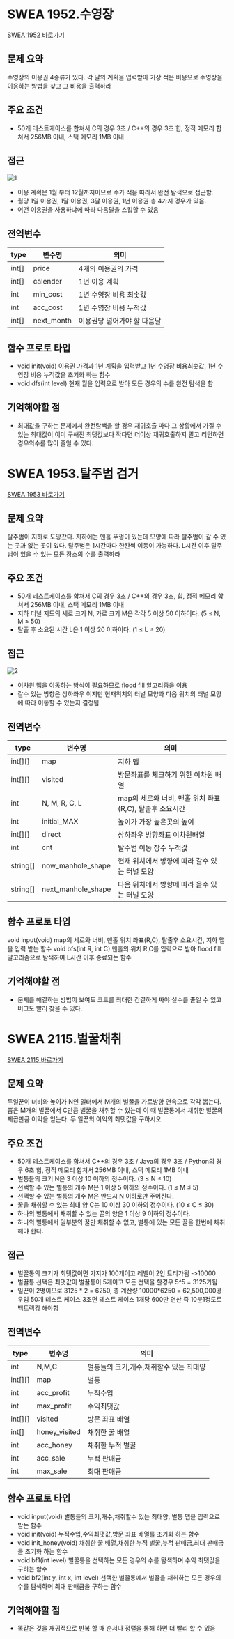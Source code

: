 # SWEA 1952.수영장


[SWEA 1952 바로가기](https://swexpertacademy.com/main/code/problem/problemDetail.do?contestProbId=AV5PpFQaAQMDFAUq)

## 문제 요약
수영장의 이용권 4종류가 있다. 각 달의 계획을 입력받아 가장 적은 비용으로 수영장을 이용하는 방법을 찾고 그 비용을 출력하라

## 주요 조건
* 50개 테스트케이스를 합쳐서 C의 경우 3초 / C++의 경우 3초 힙, 정적 메모리 합쳐서 256MB 이내, 스택 메모리 1MB 이내

## 접근
![1](https://user-images.githubusercontent.com/99806622/218507714-c96bd0e9-ef20-4ab2-8405-b7f2b9118956.jpg)
* 이용 계획은 1월 부터 12월까지이므로 수가 적음 따라서 완전 탐색으로 접근함.
* 월당 1일 이용권, 1달 이용권, 3달 이용권, 1년 이용권 총 4가지 경우가 있음.
* 어떤 이용권을 사용하냐에 따라 다음달을 스킵할 수 있음

## 전역변수
type|변수명|의미|
---|---|---|
int[]|price|4개의 이용권의 가격|
int[]|calender|1년 이용 계획|
int|min_cost|1년 수영장 비용 최솟값|
int|acc_cost|1년 수영장 비용 누적값|
int[]|next_month|이용권당 넘어가야 할 다음달|

## 함수 프로토 타입
* void init(void) 이용권 가격과 1년 계획을 입력받고 1년 수영장 비용최솟값, 1년 수영장 비용 누적값을 초기화 하는 함수
* void dfs(int level) 현재 월을 입력으로 받아 모든 경우의 수를 완전 탐색을 함

## 기억해야할 점
* 최대값을 구하는 문제에서 완전탐색을 할 경우 재귀호출 마다 그 상황에서 가질 수 있는 최대값이 이미 구해진 최댓값보다 작다면 더이상 재귀호출하지 말고 리턴하면 경우의수를 많이 줄일 수 있다.


# SWEA 1953.탈주범 검거


[SWEA 1953 바로가기](https://swexpertacademy.com/main/code/problem/problemDetail.do?contestProbId=AV5PpLlKAQ4DFAUq)

## 문제 요약
탈주범이 지하로 도망갔다. 지하에는 맨홀 뚜껑이 있는데 모양에 따라 탈주범이 갈 수 있는 곳과 없는 곳이 있다. 탈주범은 1시간마다 한칸씩 이동이 가능하다. L시간 이후 탈주범이 있을 수 있는 모든 장소의 수를 출력하라

## 주요 조건
* 50개 테스트케이스를 합쳐서 C의 경우 3초 / C++의 경우 3초, 힙, 정적 메모리 합쳐서 256MB 이내, 스택 메모리 1MB 이내
* 지하 터널 지도의 세로 크기 N, 가로 크기 M은 각각 5 이상 50 이하이다. (5 ≤ N, M ≤ 50)
*  탈출 후 소요된 시간 L은 1 이상 20 이하이다. (1 ≤ L ≤ 20)

## 접근
![2](https://user-images.githubusercontent.com/99806622/218507751-f5b87db4-4a68-4c1a-8fb5-87c5a8f57ec4.jpg)
* 이차원 맵을 이동하는 방식이 필요하므로 flood fill 알고리즘을 이용
* 갈수 있는 방향은 상하좌우 이지만 현재위치의 터널 모양과 다음 위치의 터널 모양에 따라 이동할 수 있는지 결정됨

## 전역변수
type|변수명|의미|
---|---|---|
int[][]|map|지하 맵|
int[][]|visited|방문좌표를 체크하기 위한 이차원 배열|
int|N, M, R, C, L|map의 세로와 너비, 맨홀 위치 좌표(R,C), 탈출후 소요시간|
int|initial_MAX| 높이가 가장 높은곳의 높이|
int[][]|direct|상하좌우 방향좌표 이차원배열|
int|cnt|탈주범 이동 장수 누적값|
string[]|now_manhole_shape|현재 위치에서 방향에 따라 갈수 있는 터널 모양|
string[]|next_manhole_shape|다음 위치에서 방향에 따라 올수 있는 터널 모양|

## 함수 프로토 타입
void input(void) map의 세로와 너비, 맨홀 위치 좌표(R,C), 탈출후 소요시간, 지하 맵을 입력 받는 함수
void bfs(int R, int C) 맨홀의 위치 R,C를 입력으로 받아 flood fill 알고리즘으로 탐색하여 L시간 이후 종료되는 함수

## 기억해야할 점
* 문제를 해결하는 방법이 보여도 코드를 최대한 간결하게 짜야 실수를 줄일 수 있고 버그도 빨리 찾을 수 있다.


# SWEA 2115.벌꿀채취


[SWEA 2115 바로가기](https://swexpertacademy.com/main/code/problem/problemDetail.do?contestProbId=AV5V4A46AdIDFAWu)

## 문제 요약
두일꾼이 너비와 높이가 N인 일터에서 M개의 벌꿀을 가로방향 연속으로 각각 뽑는다. 뽑은 M개의 벌꿀에서 C만큼 벌꿀을 채취할 수 있는데 이 때 벌꿀통에서 채취한 벌꿀의 제곱만큼 이익을 얻는다. 두 일꾼의 이익의 최댓값을 구하시오

## 주요 조건
* 50개 테스트케이스를 합쳐서 C++의 경우 3초 / Java의 경우 3초 / Python의 경우 6초 힙, 정적 메모리 합쳐서 256MB 이내, 스택 메모리 1MB 이내
* 벌통들의 크기 N은 3 이상 10 이하의 정수이다. (3 ≤ N ≤ 10)
* 선택할 수 있는 벌통의 개수 M은 1 이상 5 이하의 정수이다. (1 ≤ M ≤ 5)
* 선택할 수 있는 벌통의 개수 M은 반드시 N 이하로만 주어진다.
* 꿀을 채취할 수 있는 최대 양 C는 10 이상 30 이하의 정수이다. (10 ≤ C ≤ 30)
* 하나의 벌통에서 채취할 수 있는 꿀의 양은 1 이상 9 이하의 정수이다.
* 하나의 벌통에서 일부분의 꿀만 채취할 수 없고, 벌통에 있는 모든 꿀을 한번에 채취해야 한다.



## 접근
* 벌꿀통의 크기가 최댓값이면 가지가 100개이고 레벨이 2인 트리가됨 ->10000
* 벌꿀통 선택은 최댓값이 벌꿀통이 5개이고 모든 선택을 할경우 5^5 = 3125가됨
* 일꾼이 2명이므로 3125 * 2 = 6250, 총 계산량 10000*6250 = 62,500,000경우임 50개 테스트 케이스 3초면 테스트 케이스 1개당 600만 연산 즉 10분1정도로 백트랙킹 해야함

## 전역변수
type|변수명|의미|
---|---|---|
int|N,M,C|벌통들의 크기,개수,채취할수 있는 최대양|
int[][]|map|벌통|
int|acc_profit|누적수입|
int|max_profit|수익최댓값|
int[][]|visited|방문 좌표 배열|
int[]|honey_visited|채취한 꿀 배열	|
int|acc_honey|채취한 누적 벌꿀|
int|acc_sale|누적 판매금|
int|max_sale|최대 판매금|

## 함수 프로토 타입
* void input(void) 벌통들의 크기,개수,채취할수 있는 최대양, 벌통 맵을 입력으로 받는 함수
* void init(void) 누적수입,수익최댓값,방문 좌표 배열를 초기화 하는 함수
* void init_honey(void) 채취한 꿀 배열,채취한 누적 벌꿀,누적 판매금,최대 판매금을 초기화 하는 함수
* void bf1(int level) 벌꿀통을 선택하는 모든 경우의 수를 탐색하며 수익 최댓값을 구하는 함수
* void bf2(int y, int x, int level) 선택한 벌꿀통에서 벌꿀을 채취하는 모든 경우의 수를 탐색하며 최대 판매금을 구하는 함수

## 기억해야할 점
* 똑같은 것을 재귀적으로 반복 할 때 순서나 정렬을 통해 하면 더 빨리 할 수 있음
